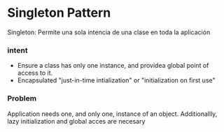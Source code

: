 # Singleton Pattern

Singleton: Permite una sola intencia de una clase en toda la aplicación

### intent

* Ensure a class has only one instance, and providea global point of access to it.
* Encapsulated "just-in-time intialization" or "initialization on first use"

### Problem

Application needs one, and only one, instance of an object. Additionallly, lazy initialization and global acces are necesary
